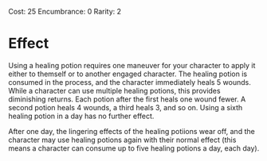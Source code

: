 Cost: 25
Encumbrance: 0
Rarity: 2

# Effect

Using a healing potion requires one maneuver for your character to apply it either to themself or to another engaged character. The healing potion is consumed in the process, and the character immediately heals 5 wounds. While a character can use multiple healing potions, this provides diminishing returns. Each potion after the first heals one wound fewer. A second potion heals 4 wounds, a third heals 3, and so on. Using a sixth healing potion in a day has no further effect. 

After one day, the lingering effects of the healing potiions wear off, and the character may use healing potions again with their normal effect (this means a character can consume up to five healing potions a day, each day).